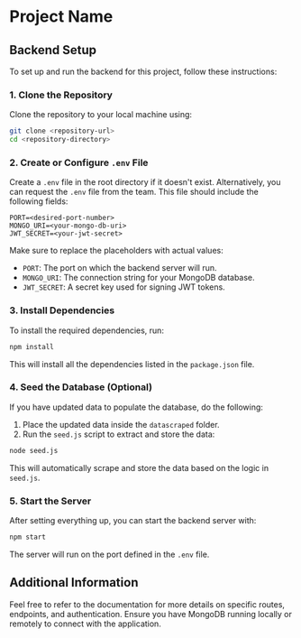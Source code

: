 
# Project Name

## Backend Setup

To set up and run the backend for this project, follow these instructions:

### 1. Clone the Repository

Clone the repository to your local machine using:

```bash
git clone <repository-url>
cd <repository-directory>
```

### 2. Create or Configure `.env` File

Create a `.env` file in the root directory if it doesn't exist. Alternatively, you can request the `.env` file from the team. This file should include the following fields:

```env
PORT=<desired-port-number>
MONGO_URI=<your-mongo-db-uri>
JWT_SECRET=<your-jwt-secret>
```

Make sure to replace the placeholders with actual values:
- `PORT`: The port on which the backend server will run.
- `MONGO_URI`: The connection string for your MongoDB database.
- `JWT_SECRET`: A secret key used for signing JWT tokens.

### 3. Install Dependencies

To install the required dependencies, run:

```bash
npm install
```

This will install all the dependencies listed in the `package.json` file.

### 4. Seed the Database (Optional)

If you have updated data to populate the database, do the following:

1. Place the updated data inside the `datascraped` folder.
2. Run the `seed.js` script to extract and store the data:

```bash
node seed.js
```

This will automatically scrape and store the data based on the logic in `seed.js`.

### 5. Start the Server

After setting everything up, you can start the backend server with:

```bash
npm start
```

The server will run on the port defined in the `.env` file.

## Additional Information

Feel free to refer to the documentation for more details on specific routes, endpoints, and authentication. Ensure you have MongoDB running locally or remotely to connect with the application.
